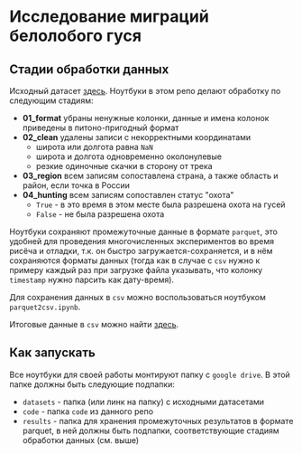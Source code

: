 # Исследование миграций белолобого гуся

## Стадии обработки данных

Исходный датасет [здесь](https://drive.google.com/drive/folders/1guGE45Y1ZSvonVU7D4wPum5_Yb8i2r6T?usp=sharing).
Ноутбуки в этом репо делают обработку по следующим стадиям:

- **01_format** убраны ненужные колонки, данные и имена колонок приведены в питоно-пригодный формат
- **02_clean** удалены записи с некорректными координатами
    - широта или долгота равна `NaN`
    - широта и долгота одновременно околонулевые
    - резкие одиночные скачки в сторону от трека
- **03_region** всем записям сопоставлена страна, а также область и район, если точка в России
- **04_hunting** всем записям сопоставлен статус "охота"
    - `True` - в это время в этом месте была разрешена охота на гусей
    - `False` - не была разрешена охота

Ноутбуки сохраняют промежуточные данные в формате `parquet`, это удобней для проведения многочисленных экспериментов во время рисёча и отладки, т.к. он быстро загружается-сохраняется, и в нём сохраняются форматы данных (тогда как в случае с `csv` нужно к примеру каждый раз при загрузке файла указывать, что колонку `timestamp` нужно парсить как дату-время).

Для сохранения данных в `csv` можно воспользоваться ноутбуком `parquet2csv.ipynb`.

Итоговые данные в `csv` можно найти [здесь](https://drive.google.com/drive/folders/1C7VBbgeNygpLdrvURz8KcDHcRmLY3GuL?usp=sharing).

## Как запускать
Все ноутбуки для своей работы монтируют папку с `google drive`. В этой папке должны быть следующие подпапки:

- `datasets` - папка (или линк на папку) с исходными датасетами
- `code` - папка `code` из данного репо
- `results` - папка для хранения промежуточных результатов в формате parquet, в ней должны быть подпапки, соответствующие стадиям обработки данных (см. выше)
